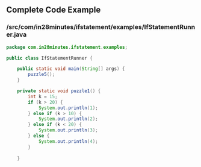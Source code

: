 <!---
Current Directory : /in28Minutes/git/java-a-course-for-beginners/7-Conditionals
-->

## Complete Code Example


### /src/com/in28minutes/ifstatement/examples/IfStatementRunner.java

```java
package com.in28minutes.ifstatement.examples;

public class IfStatementRunner {

	public static void main(String[] args) {
		puzzle5();
	}

	private static void puzzle1() {
		int k = 15;
		if (k > 20) {
			System.out.println(1);
		} else if (k > 10) {
			System.out.println(2);
		} else if (k < 20) {
			System.out.println(3);
		} else {
			System.out.println(4);
		}
		
	}